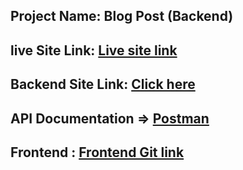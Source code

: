 ## Project Name: Blog Post (Backend)

## live Site Link: [Live site link](https://blog-post-teal.vercel.app/)

## Backend Site Link: [Click here](https://blog-post-backend.vercel.app/api/v1)

## API Documentation => [Postman](https://documenter.getpostman.com/view/22837788/2sA35LWzgf)

## Frontend : [Frontend Git link](https://github.com/moshiur01/blog-post-task-frontend)
